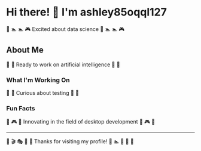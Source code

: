# Hi there! 👋 I'm ashley85oqql127

🎯 🏊 🏊 🎮 Excited about data science 🎯 🏊 🏊 🎮

## About Me
🏹 🎹 Ready to work on artificial intelligence 🏹 🎹

### What I'm Working On
🏑 🏒 Curious about testing 🏑 🏒

### Fun Facts
🎯 🎮 🏸 Innovating in the field of desktop development 🎯 🎮 🏸

---
🥊 🎬 🎭 🚵 🎳 Thanks for visiting my profile! 🏓 🏊 🏸 🥊 🎨
